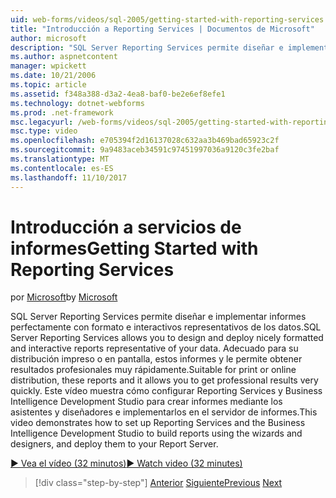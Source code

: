 ```yaml
---
uid: web-forms/videos/sql-2005/getting-started-with-reporting-services
title: "Introducción a Reporting Services | Documentos de Microsoft"
author: microsoft
description: "SQL Server Reporting Services permite diseñar e implementar informes perfectamente con formato e interactivos representativos de los datos. Adecuado para imprimir o sólo..."
ms.author: aspnetcontent
manager: wpickett
ms.date: 10/21/2006
ms.topic: article
ms.assetid: f348a388-d3a2-4ea8-baf0-be2e6ef8efe1
ms.technology: dotnet-webforms
ms.prod: .net-framework
msc.legacyurl: /web-forms/videos/sql-2005/getting-started-with-reporting-services
msc.type: video
ms.openlocfilehash: e705394f2d16137028c632aa3b469bad65923c2f
ms.sourcegitcommit: 9a9483aceb34591c97451997036a9120c3fe2baf
ms.translationtype: MT
ms.contentlocale: es-ES
ms.lasthandoff: 11/10/2017
---
```

<a name="getting-started-with-reporting-services"></a><span data-ttu-id="dcecb-104">Introducción a servicios de informes</span><span class="sxs-lookup"><span data-stu-id="dcecb-104">Getting Started with Reporting Services</span></span>
====================
<span data-ttu-id="dcecb-105">por [Microsoft](https://github.com/microsoft)</span><span class="sxs-lookup"><span data-stu-id="dcecb-105">by [Microsoft](https://github.com/microsoft)</span></span>

<span data-ttu-id="dcecb-106">SQL Server Reporting Services permite diseñar e implementar informes perfectamente con formato e interactivos representativos de los datos.</span><span class="sxs-lookup"><span data-stu-id="dcecb-106">SQL Server Reporting Services allows you to design and deploy nicely formatted and interactive reports representative of your data.</span></span> <span data-ttu-id="dcecb-107">Adecuado para su distribución impreso o en pantalla, estos informes y le permite obtener resultados profesionales muy rápidamente.</span><span class="sxs-lookup"><span data-stu-id="dcecb-107">Suitable for print or online distribution, these reports and it allows you to get professional results very quickly.</span></span> <span data-ttu-id="dcecb-108">Este vídeo muestra cómo configurar Reporting Services y Business Intelligence Development Studio para crear informes mediante los asistentes y diseñadores e implementarlos en el servidor de informes.</span><span class="sxs-lookup"><span data-stu-id="dcecb-108">This video demonstrates how to set up Reporting Services and the Business Intelligence Development Studio to build reports using the wizards and designers, and deploy them to your Report Server.</span></span>

[<span data-ttu-id="dcecb-109">&#9654; Vea el vídeo (32 minutos)</span><span class="sxs-lookup"><span data-stu-id="dcecb-109">&#9654; Watch video (32 minutes)</span></span>](https://channel9.msdn.com/Blogs/ASP-NET-Site-Videos/getting-started-with-reporting-services)

>[!div class="step-by-step"]
<span data-ttu-id="dcecb-110">[Anterior](using-sql-server-management-studio.md)
[Siguiente](building-and-customizing-reports-in-business-intelligence-development-studio.md)</span><span class="sxs-lookup"><span data-stu-id="dcecb-110">[Previous](using-sql-server-management-studio.md)
[Next](building-and-customizing-reports-in-business-intelligence-development-studio.md)</span></span>
